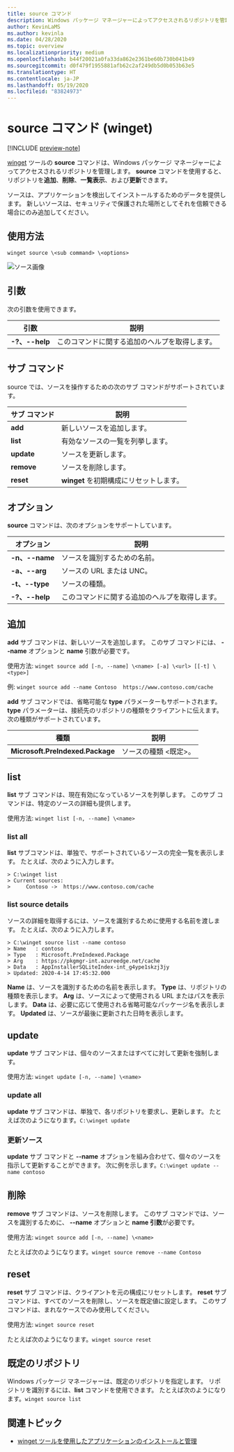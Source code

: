 ```yaml
---
title: source コマンド
description: Windows パッケージ マネージャーによってアクセスされるリポジトリを管理します。
author: KevinLaMS
ms.author: kevinla
ms.date: 04/28/2020
ms.topic: overview
ms.localizationpriority: medium
ms.openlocfilehash: b44f20021a0fa33da862e2361be60b730b041b49
ms.sourcegitcommit: d0f479f1955881afb62c2af249db5d0b053b63e5
ms.translationtype: HT
ms.contentlocale: ja-JP
ms.lasthandoff: 05/19/2020
ms.locfileid: "83824973"
---
```

# <a name="source-command-winget"></a>source コマンド (winget)

[!INCLUDE [preview-note](../../includes/package-manager-preview.md)]

[winget](index.md) ツールの **source** コマンドは、Windows パッケージ マネージャーによってアクセスされるリポジトリを管理します。 **source** コマンドを使用すると、リポジトリを**追加**、**削除**、**一覧表示**、および**更新**できます。

ソースは、アプリケーションを検出してインストールするためのデータを提供します。 新しいソースは、セキュリティで保護された場所としてそれを信頼できる場合にのみ追加してください。

## <a name="usage"></a>使用方法

`winget source \<sub command> \<options>`

![ソース画像](images\source.png)

## <a name="arguments"></a>引数

次の引数を使用できます。

| 引数  | 説明 |
|--------------|-------------|
| **-?、--help** |  このコマンドに関する追加のヘルプを取得します。 |

## <a name="sub-commands"></a>サブ コマンド

source では、ソースを操作するための次のサブ コマンドがサポートされています。

| サブ コマンド  | 説明 |
|--------------|-------------|
|  **add** |  新しいソースを追加します。 |
|  **list** | 有効なソースの一覧を列挙します。 |
|  **update** | ソースを更新します。 |
|  **remove** | ソースを削除します。 |
|  **reset** | **winget** を初期構成にリセットします。  |

## <a name="options"></a>オプション

**source** コマンドは、次のオプションをサポートしています。

| オプション  | 説明 |
|--------------|-------------|
|  **-n、--name** | ソースを識別するための名前。 |
|  **-a、--arg** | ソースの URL または UNC。 |
|  **-t、--type** | ソースの種類。 |
| **-?、--help** |  このコマンドに関する追加のヘルプを取得します。 |

## <a name="add"></a>追加

**add** サブ コマンドは、新しいソースを追加します。 このサブ コマンドには、 **--name** オプションと **name** 引数が必要です。

使用方法: `winget source add [-n, --name] \<name> [-a] \<url> [[-t] \<type>]`

例: `winget source add --name Contoso  https://www.contoso.com/cache`

**add** サブ コマンドでは、省略可能な **type** パラメーターもサポートされます。 **type** パラメーターは、接続先のリポジトリの種類をクライアントに伝えます。 次の種類がサポートされています。

| 種類  | 説明 |
|--------------|-------------|
| **Microsoft.PreIndexed.Package** | ソースの種類 \<既定>。 |

## <a name="list"></a>list

**list** サブ コマンドは、現在有効になっているソースを列挙します。 このサブ コマンドは、特定のソースの詳細も提供します。

使用方法: `winget list [-n, --name] \<name>`

### <a name="list-all"></a>list all

**list** サブコマンドは、単独で、サポートされているソースの完全一覧を表示します。 たとえば、次のように入力します。

```CMD
> C:\winget list
> Current sources:
>     Contoso ->  https://www.contoso.com/cache
```

### <a name="list-source-details"></a>list source details

ソースの詳細を取得するには、ソースを識別するために使用する名前を渡します。 たとえば、次のように入力します。

```CMD
> C:\winget source list --name contoso  
> Name   : contoso  
> Type   : Microsoft.PreIndexed.Package  
> Arg    : https://pkgmgr-int.azureedge.net/cache  
> Data   : AppInstallerSQLiteIndex-int_g4ype1skzj3jy  
> Updated: 2020-4-14 17:45:32.000
```

**Name** は、ソースを識別するための名前を表示します。
**Type** は、リポジトリの種類を表示します。
**Arg** は、ソースによって使用される URL またはパスを表示します。
**Data** は、必要に応じて使用される省略可能なパッケージ名を表示します。
**Updated** は、ソースが最後に更新された日時を表示します。

## <a name="update"></a>update

**update** サブ コマンドは、個々のソースまたはすべてに対して更新を強制します。

使用方法: `winget update [-n, --name] \<name>`

### <a name="update-all"></a>update all

**update** サブ コマンドは、単独で、各リポジトリを要求し、更新します。 たとえば次のようになります。`C:\winget update`

### <a name="update-source"></a>更新ソース

**update** サブ コマンドと **--name** オプションを組み合わせて、個々のソースを指示して更新することができます。 次に例を示します。`C:\winget update --name contoso`

## <a name="remove"></a>削除

**remove** サブ コマンドは、ソースを削除します。 このサブ コマンドでは、ソースを識別するために、 **--name** オプションと **name 引数**が必要です。

使用方法: `winget source add [-n, --name] \<name>`

たとえば次のようになります。`winget source remove --name Contoso`

## <a name="reset"></a>reset

**reset** サブ コマンドは、クライアントを元の構成にリセットします。 **reset** サブ コマンドは、すべてのソースを削除し、ソースを既定値に設定します。 このサブ コマンドは、まれなケースでのみ使用してください。

使用方法: `winget source reset`

たとえば次のようになります。`winget source reset`

## <a name="default-repository"></a>既定のリポジトリ

Windows パッケージ マネージャーは、既定のリポジトリを指定します。 リポジトリを識別するには、**list** コマンドを使用できます。 たとえば次のようになります。`winget source list`

## <a name="related-topics"></a>関連トピック

* [winget ツールを使用したアプリケーションのインストールと管理](index.md)
